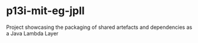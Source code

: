 # p13i-mit-eg-jpll
Project showcasing the packaging of shared artefacts and dependencies as a Java Lambda Layer
